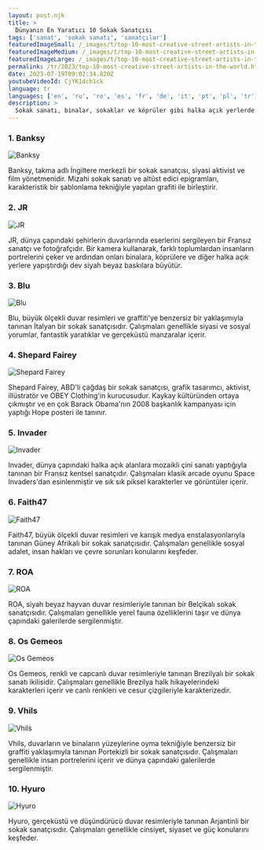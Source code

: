 ```yaml
---
layout: post.njk
title: >
  Dünyanın En Yaratıcı 10 Sokak Sanatçısı
tags: ['sanat', 'sokak sanatı', 'sanatçılar']
featuredImageSmall: /_images/t/top-10-most-creative-street-artists-in-the-world-cover-tr-small.webp
featuredImageMedium: /_images/t/top-10-most-creative-street-artists-in-the-world-cover-tr-medium.webp
featuredImageLarge: /_images/t/top-10-most-creative-street-artists-in-the-world-cover-tr-large.webp
permalink: /tr/2023/top-10-most-creative-street-artists-in-the-world.html
date: 2023-07-19T09:02:34.820Z
youtubeVideoId: CjYK1dch1ck
language: tr
languages: ['en', 'ru', 'ro', 'es', 'fr', 'de', 'it', 'pt', 'pl', 'tr']
description: >
  Sokak sanatı, binalar, sokaklar ve köprüler gibi halka açık yerlerde sergilenen bir sanat formudur. Bu sanatçılar, şehir alanlarına güzellik katmak ve anlam katmak için yaratıcılıklarını kullanırlar. İşte dünyanın en yaratıcı 10 sokak sanatçısı.
---
```


### 1. Banksy

![Banksy](/_images/d/d08eed7c3748767c013a6bc1d40e70d9-medium.webp)

Banksy, takma adlı İngiltere merkezli bir sokak sanatçısı, siyasi aktivist ve film yönetmenidir. Mizahi sokak sanatı ve altüst edici epigramları, karakteristik bir şablonlama tekniğiyle yapılan grafiti ile birleştirir.

### 2. JR

![JR](/_images/2/29a5de4f845fcccafe8408be08ff4612-medium.webp)

JR, dünya çapındaki şehirlerin duvarlarında eserlerini sergileyen bir Fransız sanatçı ve fotoğrafçıdır. Bir kamera kullanarak, farklı toplumlardan insanların portrelerini çeker ve ardından onları binalara, köprülere ve diğer halka açık yerlere yapıştırdığı dev siyah beyaz baskılara büyütür.

### 3. Blu

![Blu](/_images/b/b68656d1be1366a276839337370caf4e-medium.webp)

Blu, büyük ölçekli duvar resimleri ve graffiti'ye benzersiz bir yaklaşımıyla tanınan İtalyan bir sokak sanatçısıdır. Çalışmaları genellikle siyasi ve sosyal yorumlar, fantastik yaratıklar ve gerçeküstü manzaralar içerir.

### 4. Shepard Fairey

![Shepard Fairey](/_images/c/c2b9a6beaaa3a1b88990ca7db2750628-medium.webp)

Shepard Fairey, ABD'li çağdaş bir sokak sanatçısı, grafik tasarımcı, aktivist, illüstratör ve OBEY Clothing'in kurucusudur. Kaykay kültüründen ortaya çıkmıştır ve en çok Barack Obama'nın 2008 başkanlık kampanyası için yaptığı Hope posteri ile tanınır.

### 5. Invader

![Invader](/_images/d/d2a4d8dbc72923c3ec52925a6e73fc3f-medium.webp)

Invader, dünya çapındaki halka açık alanlara mozaikli çini sanatı yaptığıyla tanınan bir Fransız kentsel sanatçıdır. Çalışmaları klasik arcade oyunu Space Invaders'dan esinlenmiştir ve sık ​​sık piksel karakterler ve görüntüler içerir.

### 6. Faith47

![Faith47](/_images/8/81305f50ba09c9d961d0a558860632dc-medium.webp)

Faith47, büyük ölçekli duvar resimleri ve karışık medya enstalasyonlarıyla tanınan Güney Afrikalı bir sokak sanatçısıdır. Çalışmaları genellikle sosyal adalet, insan hakları ve çevre sorunları konularını keşfeder.

### 7. ROA

![ROA](/_images/8/8d8d9860372471d4025824537816e96b-medium.webp)

ROA, siyah beyaz hayvan duvar resimleriyle tanınan bir Belçikalı sokak sanatçısıdır. Çalışmaları genellikle yerel fauna özelliklerini taşır ve dünya çapındaki galerilerde sergilenmiştir.

### 8. Os Gemeos

![Os Gemeos](/_images/d/db181d9806787dd72cc563ffec22745e-medium.webp)

Os Gemeos, renkli ve capcanlı duvar resimleriyle tanınan Brezilyalı bir sokak sanatı ikilisidir. Çalışmaları genellikle Brezilya halk hikayelerindeki karakterleri içerir ve canlı renkleri ve cesur çizgileriyle karakterizedir.

### 9. Vhils

![Vhils](/_images/6/696ca253cc904bdb88de84a78a2571ff-medium.webp)

Vhils, duvarların ve binaların yüzeylerine oyma tekniğiyle benzersiz bir graffiti yaklaşımıyla tanınan Portekizli bir sokak sanatçısıdır. Çalışmaları genellikle insan portrelerini içerir ve dünya çapındaki galerilerde sergilenmiştir.

### 10. Hyuro

![Hyuro](/_images/d/d0f83c9f54449a7cb7502f2d8becbfe6-medium.webp)

Hyuro, gerçeküstü ve düşündürücü duvar resimleriyle tanınan Arjantinli bir sokak sanatçısıdır. Çalışmaları genellikle cinsiyet, siyaset ve güç konularını keşfeder.

